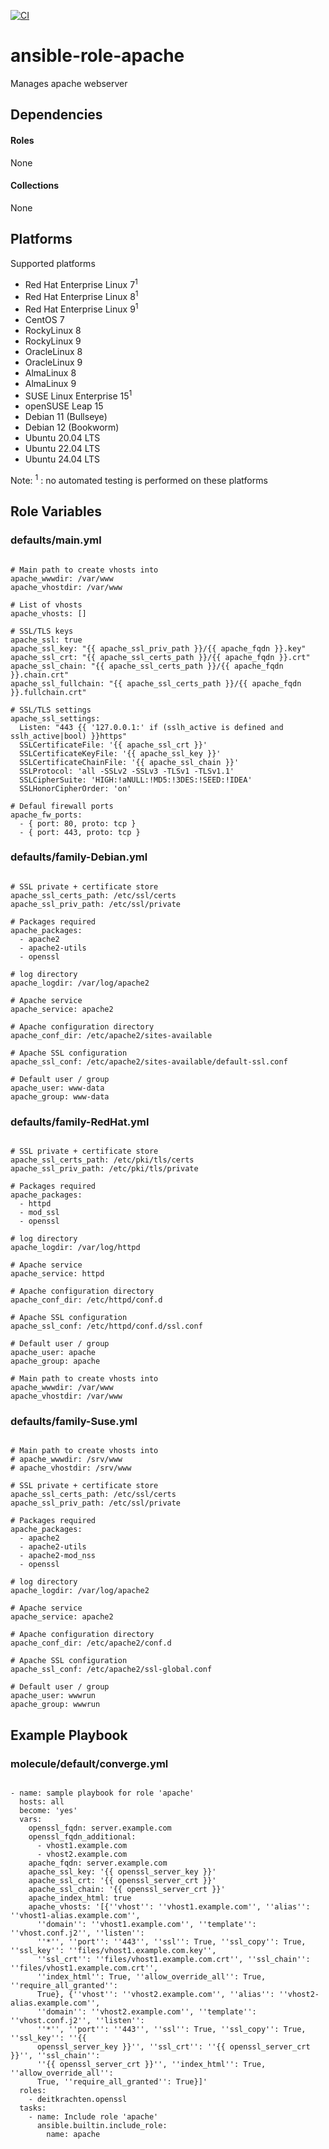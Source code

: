 [![CI](https://github.com/de-it-krachten/ansible-role-apache/workflows/CI/badge.svg?event=push)](https://github.com/de-it-krachten/ansible-role-apache/actions?query=workflow%3ACI)


# ansible-role-apache

Manages apache webserver 



## Dependencies

#### Roles
None

#### Collections
None

## Platforms

Supported platforms

- Red Hat Enterprise Linux 7<sup>1</sup>
- Red Hat Enterprise Linux 8<sup>1</sup>
- Red Hat Enterprise Linux 9<sup>1</sup>
- CentOS 7
- RockyLinux 8
- RockyLinux 9
- OracleLinux 8
- OracleLinux 9
- AlmaLinux 8
- AlmaLinux 9
- SUSE Linux Enterprise 15<sup>1</sup>
- openSUSE Leap 15
- Debian 11 (Bullseye)
- Debian 12 (Bookworm)
- Ubuntu 20.04 LTS
- Ubuntu 22.04 LTS
- Ubuntu 24.04 LTS

Note:
<sup>1</sup> : no automated testing is performed on these platforms

## Role Variables
### defaults/main.yml
<pre><code>
# Main path to create vhosts into
apache_wwwdir: /var/www
apache_vhostdir: /var/www

# List of vhosts
apache_vhosts: []

# SSL/TLS keys
apache_ssl: true
apache_ssl_key: "{{ apache_ssl_priv_path }}/{{ apache_fqdn }}.key"
apache_ssl_crt: "{{ apache_ssl_certs_path }}/{{ apache_fqdn }}.crt"
apache_ssl_chain: "{{ apache_ssl_certs_path }}/{{ apache_fqdn }}.chain.crt"
apache_ssl_fullchain: "{{ apache_ssl_certs_path }}/{{ apache_fqdn }}.fullchain.crt"

# SSL/TLS settings
apache_ssl_settings:
  Listen: "443 {{ '127.0.0.1:' if (sslh_active is defined and sslh_active|bool) }}https"
  SSLCertificateFile: '{{ apache_ssl_crt }}'
  SSLCertificateKeyFile: '{{ apache_ssl_key }}'
  SSLCertificateChainFile: '{{ apache_ssl_chain }}'
  SSLProtocol: 'all -SSLv2 -SSLv3 -TLSv1 -TLSv1.1'
  SSLCipherSuite: 'HIGH:!aNULL:!MD5:!3DES:!SEED:!IDEA'
  SSLHonorCipherOrder: 'on'

# Defaul firewall ports
apache_fw_ports:
  - { port: 80, proto: tcp }
  - { port: 443, proto: tcp }
</pre></code>

### defaults/family-Debian.yml
<pre><code>
# SSL private + certificate store
apache_ssl_certs_path: /etc/ssl/certs
apache_ssl_priv_path: /etc/ssl/private

# Packages required
apache_packages:
  - apache2
  - apache2-utils
  - openssl

# log directory
apache_logdir: /var/log/apache2

# Apache service
apache_service: apache2

# Apache configuration directory
apache_conf_dir: /etc/apache2/sites-available

# Apache SSL configuration
apache_ssl_conf: /etc/apache2/sites-available/default-ssl.conf

# Default user / group
apache_user: www-data
apache_group: www-data
</pre></code>

### defaults/family-RedHat.yml
<pre><code>
# SSL private + certificate store
apache_ssl_certs_path: /etc/pki/tls/certs
apache_ssl_priv_path: /etc/pki/tls/private

# Packages required
apache_packages:
  - httpd
  - mod_ssl
  - openssl

# log directory
apache_logdir: /var/log/httpd

# Apache service
apache_service: httpd

# Apache configuration directory
apache_conf_dir: /etc/httpd/conf.d

# Apache SSL configuration
apache_ssl_conf: /etc/httpd/conf.d/ssl.conf

# Default user / group
apache_user: apache
apache_group: apache

# Main path to create vhosts into
apache_wwwdir: /var/www
apache_vhostdir: /var/www
</pre></code>

### defaults/family-Suse.yml
<pre><code>
# Main path to create vhosts into
# apache_wwwdir: /srv/www
# apache_vhostdir: /srv/www

# SSL private + certificate store
apache_ssl_certs_path: /etc/ssl/certs
apache_ssl_priv_path: /etc/ssl/private

# Packages required
apache_packages:
  - apache2
  - apache2-utils
  - apache2-mod_nss
  - openssl

# log directory
apache_logdir: /var/log/apache2

# Apache service
apache_service: apache2

# Apache configuration directory
apache_conf_dir: /etc/apache2/conf.d

# Apache SSL configuration
apache_ssl_conf: /etc/apache2/ssl-global.conf

# Default user / group
apache_user: wwwrun
apache_group: wwwrun
</pre></code>




## Example Playbook
### molecule/default/converge.yml
<pre><code>
- name: sample playbook for role 'apache'
  hosts: all
  become: 'yes'
  vars:
    openssl_fqdn: server.example.com
    openssl_fqdn_additional:
      - vhost1.example.com
      - vhost2.example.com
    apache_fqdn: server.example.com
    apache_ssl_key: '{{ openssl_server_key }}'
    apache_ssl_crt: '{{ openssl_server_crt }}'
    apache_ssl_chain: '{{ openssl_server_crt }}'
    apache_index_html: true
    apache_vhosts: '[{''vhost'': ''vhost1.example.com'', ''alias'': ''vhost1-alias.example.com'',
      ''domain'': ''vhost1.example.com'', ''template'': ''vhost.conf.j2'', ''listen'':
      ''*'', ''port'': ''443'', ''ssl'': True, ''ssl_copy'': True, ''ssl_key'': ''files/vhost1.example.com.key'',
      ''ssl_crt'': ''files/vhost1.example.com.crt'', ''ssl_chain'': ''files/vhost1.example.com.crt'',
      ''index_html'': True, ''allow_override_all'': True, ''require_all_granted'':
      True}, {''vhost'': ''vhost2.example.com'', ''alias'': ''vhost2-alias.example.com'',
      ''domain'': ''vhost2.example.com'', ''template'': ''vhost.conf.j2'', ''listen'':
      ''*'', ''port'': ''443'', ''ssl'': True, ''ssl_copy'': True, ''ssl_key'': ''{{
      openssl_server_key }}'', ''ssl_crt'': ''{{ openssl_server_crt }}'', ''ssl_chain'':
      ''{{ openssl_server_crt }}'', ''index_html'': True, ''allow_override_all'':
      True, ''require_all_granted'': True}]'
  roles:
    - deitkrachten.openssl
  tasks:
    - name: Include role 'apache'
      ansible.builtin.include_role:
        name: apache
</pre></code>
